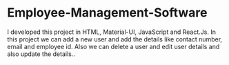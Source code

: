 # Employee-Management-Software
I developed this project in HTML, Material-UI, JavaScript and React.Js. In this project we can add a new user and add the details like contact number, email and employee id. Also we can delete a user and edit user details and also update the details..
